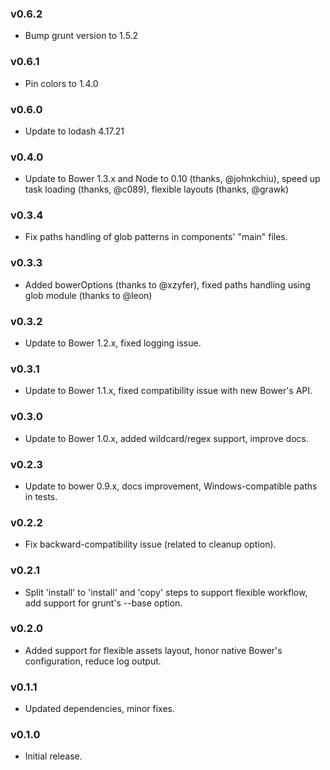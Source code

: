 ### v0.6.2
   * Bump grunt version to 1.5.2
### v0.6.1
   * Pin colors to 1.4.0
### v0.6.0
   * Update to lodash 4.17.21

### v0.4.0
   * Update to Bower 1.3.x and Node to 0.10 (thanks, @johnkchiu), speed up task loading (thanks, @c089), flexible layouts (thanks, @grawk)

### v0.3.4
   * Fix paths handling of glob patterns in components' "main" files.

### v0.3.3
   * Added bowerOptions (thanks to @xzyfer), fixed paths handling using glob module (thanks to @leon)
    
### v0.3.2
   * Update to Bower 1.2.x, fixed logging issue.

### v0.3.1
   * Update to Bower 1.1.x, fixed compatibility issue with new Bower's API.

### v0.3.0
   * Update to Bower 1.0.x, added wildcard/regex support, improve docs.
    
### v0.2.3
   * Update to bower 0.9.x, docs improvement, Windows-compatible paths in tests.
    
### v0.2.2
   * Fix backward-compatibility issue (related to cleanup option).
    
### v0.2.1
   * Split 'install' to 'install' and 'copy' steps to support flexible workflow, add support for grunt's --base option.
    
### v0.2.0
   * Added support for flexible assets layout, honor native Bower's configuration, reduce log output.
    
### v0.1.1
   * Updated dependencies, minor fixes.             
    
### v0.1.0
   *  Initial release.                         
    
